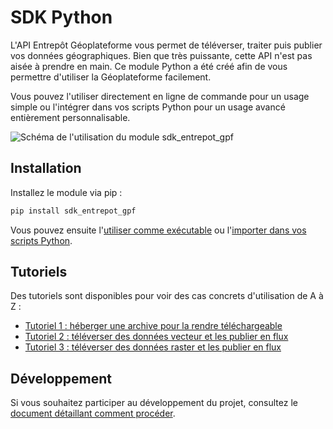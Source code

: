 <!--
CE DOCUMENT N'A PAS VOCATION A ÊTRE LU DIRECTEMENT OU VIA GITHUB :
les liens seront cassés, l'affichage ne sera pas correcte. Ne faites ça !

Consultez la doc en ligne ici : https://geoplateforme.github.io/sdk-entrepot/

Le lien vers cette page devrait être : https://geoplateforme.github.io/sdk-entrepot/
-->

# SDK Python

L'API Entrepôt Géoplateforme vous permet de téléverser, traiter puis publier vos données géographiques. Bien que très puissante, cette API n'est pas aisée à prendre en main. Ce module Python a été créé afin de vous permettre d'utiliser la Géoplateforme facilement.

Vous pouvez l'utiliser directement en ligne de commande pour un usage simple ou l'intégrer dans vos scripts Python pour un usage avancé entièrement personnalisable.

![Schéma de l'utilisation du module sdk_entrepot_gpf](assets/images/index__utilisation_module.png)

## Installation

Installez le module via pip :

```sh
pip install sdk_entrepot_gpf
```

Vous pouvez ensuite l'[utiliser comme exécutable](comme-executable.md) ou l'[importer dans vos scripts Python](comme-module.md).

## Tutoriels

Des tutoriels sont disponibles pour voir des cas concrets d'utilisation de A à Z :

* [Tutoriel 1 : héberger une archive pour la rendre téléchargeable](tutoriel_1_archive.md)
* [Tutoriel 2 : téléverser des données vecteur et les publier en flux](tutoriel_2_flux_vecteur.md)
* [Tutoriel 3 : téléverser des données raster et les publier en flux](tutoriel_3_flux_raster.md)

## Développement

Si vous souhaitez participer au développement du projet, consultez le [document détaillant comment procéder](development.md).
